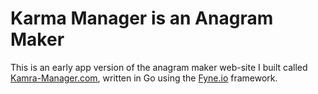 # **Karma Manager** is an **Anagram Maker**

This is an early app version of the anagram maker web-site I
built called [Kamra-Manager.com](https://karma-manager.com/),
written in Go using the [Fyne.io](https://fyne.io/) framework.
